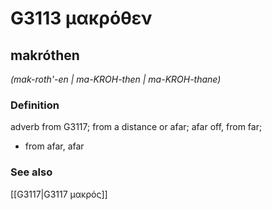 # G3113 μακρόθεν

## makróthen

_(mak-roth'-en | ma-KROH-then | ma-KROH-thane)_

### Definition

adverb from G3117; from a distance or afar; afar off, from far; 

- from afar, afar

### See also

[[G3117|G3117 μακρός]]
